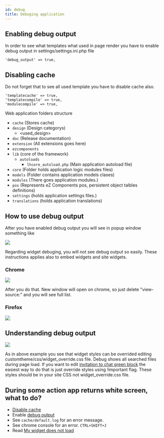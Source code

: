 ```yaml
---
id: debug
title: Debuging application
---
```


## Enabling debug output

In order to see what templates what used in page render you have to enable debug output in settings/settings.ini.php file

```
'debug_output' => true,
```

## Disabling cache

Do not forget that to see all used template you have to disable cache also. 

```
'templatecache' => true,
'templatecompile' => true,
'modulecompile' => true,
```

Web application folders structure 

* `cache` (Stores cache)
* `design` (Design categorys)
    * <used_design>
* `doc` (Release documentation)
* `extension` (All extensions goes here)
* `ezcomponents`
* `lib` (core of the framework)
    * `autoloads`
        * `lhcore_autoload.php` (Main application autoload file)
* `core` (Folder holds application logic modules files)
* `models` (Folder contains application models clases)
* `modules` (There goes application modules.)
* `pos` (Represents eZ Components pos, persistent object talbles definitions)
* `settings` (holds application settings files.)
* `translations` (holds application translations)

## How to use debug output

After you have enabled debug output you will see in popup window something like

![](https://livehelperchat.com/var/media/images/used-templates.png)

Regarding widget debuging, you will not see debug output so easily. These instructions applies also to embed widgets and site widgets.

### Chrome

![](https://livehelperchat.com/var/media/images/debug-widget.png)

After you do that. New window will open on chrome, so just delete "view-source:" and you will see full list.

### Firefox

![](https://livehelperchat.com/var/media/images/ff.png)

## Understanding debug output

![](https://livehelperchat.com/var/media/images/css-override.png)

As in above example you see that widget styles can be overrided editing customtheme/css/widget_override.css file. Debug shows all searched files during page load. If you want to edit [invitation to chat green block](https://livehelperchat.com/need-help-tool-tip-configuration-280a.html) the easiest way to do that is just override styles using !important flag. These styles should be in your site CSS not widget_override.css file.

## During some action app returns white screen, what to do?

* [Disable cache](#disabling-cache)
* Enable [debug output](#enabling-debug-output)
* See `cache/default.log` for an error message.
* See chrome console for an error. `CTRL+SHIFT+J`
* Read [My widget does not load](install.md/#my-widget-does-not-load)
